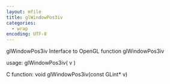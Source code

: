 ```yaml
---
layout: mfile
title: glWindowPos3iv
categories:
  - wrap
encoding: UTF-8
---
```


glWindowPos3iv  Interface to OpenGL function glWindowPos3iv

usage:  glWindowPos3iv( v )

C function:  void glWindowPos3iv(const GLint\* v)